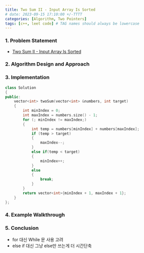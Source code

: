 ```yaml
---
title: Two Sum II - Input Array Is Sorted
# date: 2023-09-15 17:10:00 +/-TTTT
categories: [Algorithm, Two Pointers]
tags: [c++, leet code] # TAG names should always be lowercase
---
```


### 1. Problem Statement

- [Two Sum II - Input Array Is Sorted](https://leetcode.com/problems/two-sum-ii-input-array-is-sorted/description/?envType=study-plan-v2&envId=top-interview-150)

### 2. Algorithm Design and Approach


### 3. Implementation

```cpp
class Solution
{
public:
    vector<int> twoSum(vector<int> &numbers, int target)
    {
        int minIndex = 0;
        int maxIndex = numbers.size() - 1;
        for (; minIndex != maxIndex;)
        {
            int temp = numbers[minIndex] + numbers[maxIndex];
            if (temp > target)
            {
                maxIndex--;
            }
            else if(temp < target)
            {
                minIndex++;
            }
            else
            {
                break;
            }
        }
        return vector<int>{minIndex + 1, maxIndex + 1};
    }
};

```

### 4. Example Walkthrough


### 5. Conclusion
- for 대신 While 문 사용 고려
- else if 대신 그냥 else만 쓰는게 더 시간단축
